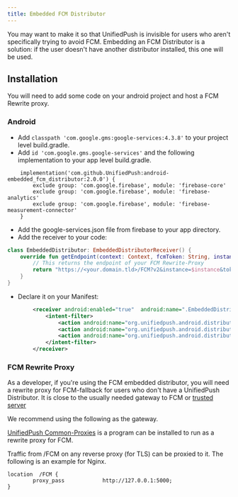 ```yaml
---
title: Embedded FCM Distributor
---
```


You may want to make it so that UnifiedPush is invisible for users who aren't specifically trying to avoid FCM. Embedding an FCM Distributor is a solution: if the user doesn't have another distributor installed, this one will be used.

## Installation

You will need to add some code on your android project and host a FCM Rewrite proxy.

### Android

* Add `classpath 'com.google.gms:google-services:4.3.8'` to your project level build.gradle.
* Add `id 'com.google.gms.google-services'` and the following implementation to your app level build.gradle.
```
    implementation('com.github.UnifiedPush:android-embedded_fcm_distributor:2.0.0') {
        exclude group: 'com.google.firebase', module: 'firebase-core'
        exclude group: 'com.google.firebase', module: 'firebase-analytics'
        exclude group: 'com.google.firebase', module: 'firebase-measurement-connector'
    }
```
* Add the google-services.json file from firebase to your app directory.
* Add the receiver to your code:

```kotlin
class EmbeddedDistributor: EmbeddedDistributorReceiver() {
    override fun getEndpoint(context: Context, fcmToken: String, instance: String): String {
        // This returns the endpoint of your FCM Rewrite-Proxy
        return "https://<your.domain.tld>/FCM?v2&instance=$instance&token=$token"
    }
}
```

* Declare it on your Manifest:

```xml
        <receiver android:enabled="true"  android:name=".EmbeddedDistributor" android:exported="false">
            <intent-filter>
                <action android:name="org.unifiedpush.android.distributor.feature.BYTES_MESSAGE"/>
                <action android:name="org.unifiedpush.android.distributor.REGISTER"/>
                <action android:name="org.unifiedpush.android.distributor.UNREGISTER"/>
            </intent-filter>
        </receiver>
```

### FCM Rewrite Proxy

As a developer, if you're using the FCM embedded distributor, you will need a rewrite proxy for FCM-fallback for users who don't have a UnifiedPush Distributor. It is close to the usually needed gateway to FCM or [trusted server](https://firebase.google.com/docs/cloud-messaging/server)

We recommend using the following as the gateway.

[UnifiedPush Common-Proxies](https://github.com/UnifiedPush/common-proxies) is a program can be installed to run as a rewrite proxy for FCM.

Traffic from /FCM on any reverse proxy (for TLS) can be proxied to it. The following is an example for Nginx.

```nginx
location  /FCM {
        proxy_pass            http://127.0.0.1:5000;
}
```
